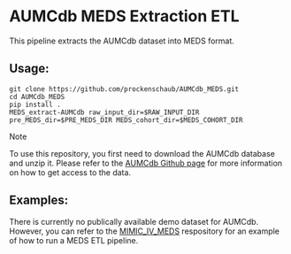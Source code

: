 # AUMCdb MEDS Extraction ETL

This pipeline extracts the AUMCdb dataset into MEDS format. 

## Usage:

```
git clone https://github.com/prockenschaub/AUMCdb_MEDS.git
cd AUMCdb_MEDS
pip install .
MEDS_extract-AUMCdb raw_input_dir=$RAW_INPUT_DIR pre_MEDS_dir=$PRE_MEDS_DIR MEDS_cohort_dir=$MEDS_COHORT_DIR
```

> [!NOTE]
> To use this repository, you first need to download the AUMCdb database and unzip it. Please refer to the [AUMCdb Github page](https://github.com/AmsterdamUMC/AmsterdamUMCdb) for more information on how to get access to the data. 

## Examples:

There is currently no publically available demo dataset for AUMCdb. However, you can refer to the [MIMIC_IV_MEDS](https://github.com/mmcdermott/MIMIC_IV_MEDS) respository for an example of how to run a MEDS ETL pipeline. 

